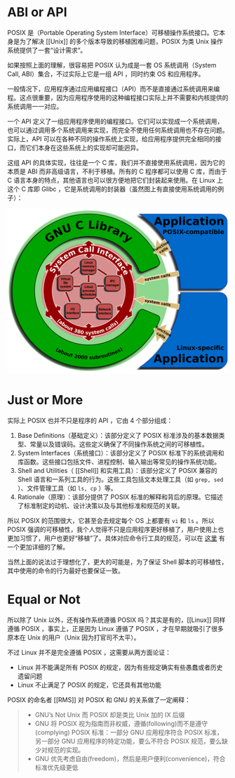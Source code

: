 # ABI or API

POSIX 是（Portable Operating System Interface）可移植操作系统接口。它本身是为了解决 [[Unix]] 的多个版本导致的移植困难问题，POSIX 为类 Unix 操作系统提供了一套“设计需求”。

如果按照上面的理解，很容易把 POSIX 认为成是一套 OS 系统调用（System Call, ABI）集合，不过实际上它是一组 API ，同时约束 OS 和应用程序。

一般情况下，应用程序通过应用编程接口（API）而不是直接通过系统调用来编程。这点很重要，因为应用程序使用的这种编程接口实际上并不需要和内核提供的系统调用一一对应。

一个 API 定义了一组应用程序使用的编程接口。它们可以实现成一个系统调用，也可以通过调用多个系统调用来实现，而完全不使用任何系统调用也不存在问题。实际上，API 可以在各种不同的操作系统上实现，给应用程序提供完全相同的接口，而它们本身在这些系统上的实现却可能迥异。

这组 API 的具体实现，往往是一个 C 库，我们并不直接使用系统调用，因为它的本质是 ABI 而非高级语言，不利于移植。所有的 C 程序都可以使用 C 库，而由于 C 语言本身的特点，其他语言也可以很方便地把它们封装起来使用。在 Linux 上这个 C 库即 Glibc ，它是系统调用的封装器（虽然图上有直接使用系统调用的例子）：

![](img/2024-03-24_01-01-56_screenshot.png)

# Just or More

实际上 POSIX 也并不只是程序的 API ，它由 4 个部分组成：

1.  Base Definitions（基础定义）：该部分定义了 POSIX 标准涉及的基本数据类型、常量以及错误码。这些定义确保了不同操作系统之间的可移植性。
2.  System Interfaces（系统接口）：该部分定义了 POSIX 标准下的系统调用和库函数。这些接口包括文件、进程控制、输入输出等常见的操作系统功能。
3.  Shell and Utilities（ [[Shell]] 和实用工具）：该部分定义了 POSIX 兼容的 Shell 语言和一系列工具的行为。这些工具包括文本处理工具（如 `grep, sed` ）、文件管理工具（如 `ls, cp` ）等。
4.  Rationale（原理）：该部分提供了 POSIX 标准的解释和背后的原理。它描述了标准制定的动机、设计决策以及与其他标准和规范的关联。

所以 POSIX 的范围很大，它甚至会去规定每个 OS 上都要有 `vi` 和 `ls` 。所以 POSIX 强调的可移植性，我个人觉得不只是应用程序更好移植了，用户使用上也更加习惯了，用户也更好“移植”了。具体对应命令行工具的规范，可以在 [这里](https://linux.cn/article-11222-1.html) 有一个更加详细的了解。

当然上面的说法过于理想化了，更大的可能是，为了保证 Shell 脚本的可移植性，其中使用的命令的行为最好也要保证一致。

# Equal or Not

所以除了 Unix 以外，还有操作系统遵循 POSIX 吗？其实是有的，[[Linux]] 同样遵循 POSIX ，事实上，正是因为 Linux 遵循了 POSIX ，才在早期就吸引了很多原本在 Unix 的用户（Unix 因为打官司不太平）。

不过 Linux 并不是完全遵循 POSIX ，这需要从两方面论证：

- Linux 并不能满足所有 POSIX 的规定，因为有些规定确实有些愚蠢或者历史遗留问题
- Linux 不止满足了 POSIX 的规定，它还具有其他功能

POSIX 的命名者 [[RMS]] 对 POSIX 和 GNU 的关系做了一定阐释：

> - GNU’s Not Unix 而 POSIX 却是类比 Unix 加的 IX 后缀
> - GNU 将 POSIX 视为指南而非权威，遵循(following)而不是遵守(complying) POSIX 标准：一部分 GNU 应用程序符合 POSIX 标准，另一部分 GNU 应用程序的特定功能，要么不符合 POSIX 规范，要么缺少对规范的实现。
> - GNU 优先考虑自由(freedom)，然后是用户便利(convenience)，符合标准优先级更低
